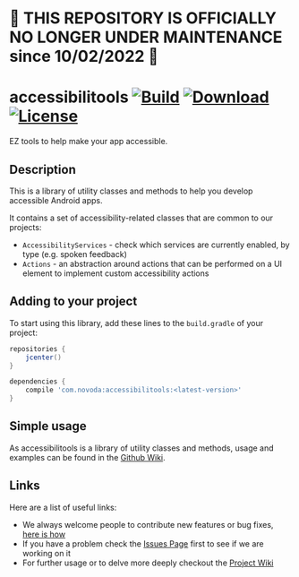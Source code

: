 # 🛑 THIS REPOSITORY IS OFFICIALLY NO LONGER UNDER MAINTENANCE since 10/02/2022 🛑

# accessibilitools [![Build](https://ci.novoda.com/buildStatus/icon?job=accessibilitools)](https://ci.novoda.com/job/accessibilitools/lastBuild/console) [![Download](https://api.bintray.com/packages/novoda/maven/accessibilitools/images/download.svg)](https://bintray.com/novoda/maven/accessibilitools/_latestVersion) [![License](https://raw.githubusercontent.com/novoda/novoda/master/assets/btn_apache_lisence.png)](LICENSE.txt)

EZ tools to help make your app accessible.

## Description

This is a library of utility classes and methods to help you develop accessible Android apps.

It contains a set of accessibility-related classes that are common to our projects:

- `AccessibilityServices` - check which services are currently enabled, by type (e.g. spoken feedback)
- `Actions` - an abstraction around actions that can be performed on a UI element to implement custom accessibility actions

## Adding to your project

To start using this library, add these lines to the `build.gradle` of your project:

```groovy
repositories {
    jcenter()
}

dependencies {
    compile 'com.novoda:accessibilitools:<latest-version>'
}
```

## Simple usage

As accessibilitools is a library of utility classes and methods, usage and examples can be found in the [Github Wiki](https://github.com/novoda/accessibilitools/wiki).


## Links

Here are a list of useful links:

 * We always welcome people to contribute new features or bug fixes, [here is how](https://github.com/novoda/novoda/blob/master/CONTRIBUTING.md)
 * If you have a problem check the [Issues Page](https://github.com/novoda/accessibilitools/issues) first to see if we are working on it
 * For further usage or to delve more deeply checkout the [Project Wiki](https://github.com/novoda/accessibilitools/wiki)
